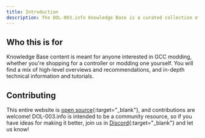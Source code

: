 ```yaml
---
title: Introduction
description: The DOL-003.info Knowledge Base is a curated collection of information and links related to GameCube controller (GCC) modding.
---
```


## Who this is for

Knowledge Base content is meant for anyone interested in GCC modding, whether you're shopping for a controller or modding one yourself. You will find a mix of high-level overviews and recommendations, and in-depth technical information and tutorials.

## Contributing

This entire website is [open source](https://github.com/jmarquis/dol-003.info){:target="\_blank"}, and contributions are welcome! DOL-003.info is intended to be a community resource, so if you have ideas for making it better, join us in [Discord](https://discord.gg/HwtPU7tkCT){:target="\_blank"} and let us know!
